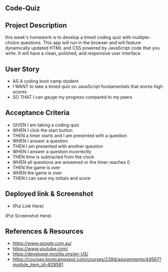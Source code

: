  Code-Quiz
-

**Project Description**
-
this week's homework is to develop a timed coding quiz with multiple-choice questions. This app will run in the browser and will feature dynamically updated HTML and CSS powered by JavaScript code that you write. It will have a clean, polished, and responsive user interface.
 
**User Story**
-
- AS A coding boot camp student
- I WANT to take a timed quiz on JavaScript fundamentals that stores high scores
- SO THAT I can gauge my progress compared to my peers

**Acceptance Criteria**
-
- GIVEN I am taking a coding quiz
- WHEN I click the start button
- THEN a timer starts and I am presented with a question
- WHEN I answer a question
- THEN I am presented with another question
- WHEN I answer a question incorrectly
- THEN time is subtracted from the clock
- WHEN all questions are answered or the timer reaches 0
- THEN the game is over
- WHEN the game is over
- THEN I can save my initials and score

**Deployed link & Screenshot**
-
- (Put Link Here)

(Put Screenshot Here)


**References & Resources**
-
- https://www.google.com.au/
- https://www.youtube.com/
- https://developer.mozilla.org/en-US/
- https://courses.bootcampspot.com/courses/2384/assignments/44567?module_item_id=828581
